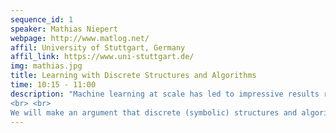 ```yaml
---
sequence_id: 1
speaker: Mathias Niepert
webpage: http://www.matlog.net/
affil: University of Stuttgart, Germany
affil_link: https://www.uni-stuttgart.de/
img: mathias.jpg
title: Learning with Discrete Structures and Algorithms
time: 10:15 - 11:00
description: "Machine learning at scale has led to impressive results ranging from text-based image generation, reasoning with natural language, and code synthesis to name but a few.  ML at scale is also successfully applied to a broad range of problems in engineering and the sciences. These recent developments make some of us question the utility of incorporating prior knowledge in the form of symbolic (discrete) structures and algorithms. Are computing and data at scale all we need?
<br> <br>
We will make an argument that discrete (symbolic) structures and algorithms in machine learning models are advantageous and even required in numerous application domains such as Biology, Material Science, and Physics. Biomedical entities and their structural properties, for example, can be represented as graphs and require inductive biases equivariant to certain group operations. My lab's research is concerned with the development of machine learning methods that combine discrete structures with continuous equivariant representations. We also address the problem of learning and leveraging structure from data where it is missing, combining discrete algorithms and probabilistic models with gradient-based learning.  We will show that discrete structures and algorithms appear in numerous places such as ML-based PDE solvers and that modeling them explicitly is indeed beneficial. Especially machine learning models with the aim to exhibit some form of explanatory properties have to rely on symbolic representations. The talk will also cover some biomedical and physics-related applications."
---
```

